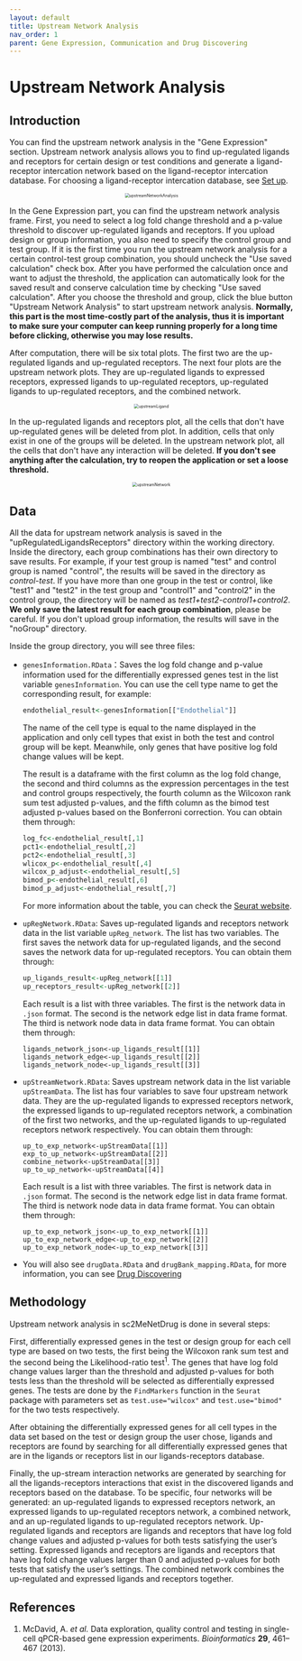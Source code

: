 ```yaml
---
layout: default
title: Upstream Network Analysis
nav_order: 1
parent: Gene Expression, Communication and Drug Discovering
---
```


# Upstream Network Analysis

## Introduction

You can find the upstream network analysis in the "Gene Expression" section. Upstream network analysis allows you to find up-regulated ligands and receptors for certain design or test conditions and generate a ligand-receptor intercation network based on the ligand-receptor intercation database. For choosing a ligand-receptor intercation database, see [Set up](/setup.md).

<p align="center"><img src="pic/upstreamNetworkAnalysis.png" alt="upstreamNetworkAnalysis" style="zoom:50%;" /></p>

In the Gene Expression part, you can find the upstream network analysis frame. First, you need to select a log fold change threshold and a p-value threshold to discover up-regulated ligands and receptors. If you upload design or group information, you also need to specify the control group and test group. If it is the first time you run the upstream network analysis for a certain control-test group combination, you should uncheck the "Use saved calculation" check box. After you have performed the calculation once and want to adjust the threshold, the application can automatically look for the saved result and conserve calculation time by checking "Use saved calculation". After you choose the threshold and group, click the blue button "Upstream Network Analysis" to start upstream network analysis. **Normally, this part is the most time-costly part of the analysis, thus it is important to make sure your computer can keep running properly for a long time before clicking, otherwise you may lose results.**

After computation, there will be six total plots. The first two are the up-regulated ligands and up-regulated receptors. The next four plots are the upstream network plots. They are up-regulated ligands to expressed receptors, expressed ligands to up-regulated receptors, up-regulated ligands to up-regulated receptors, and the combined network.

<p align="center"><img src="pic/upstreamLigand.png" alt="upstreamLigand" style="zoom:50%;" /></p>

In the up-regulated ligands and receptors plot, all the cells that don't have up-regulated genes will be deleted from plot. In addition, cells that only exist in one of the groups will be deleted. In the upstream network plot, all the cells that don't have any interaction will be deleted. **If you don't see anything after the calculation, try to reopen the application or set a loose threshold.**

<p align="center"><img src="pic/upstreamNetwork.png" alt="upstreamNetwork" style="zoom:50%;" /></p>



## Data

All the data for upstream network analysis is saved in the "upRegulatedLigandsReceptors" directory within the working directory. Inside the directory, each group combinations has their own directory to save results. For example, if your test group is named "test" and control group is named "control", the results will be saved in the directory as *control-test*. If you have more than one group in the test or control, like "test1" and "test2" in the test group and "control1" and "control2" in the control group, the directory will be named as *test1+test2-control1+control2*.  **We only save the latest result for each group combination**, please be careful. If you don't upload group information, the results will save in the "noGroup" directory.

Inside the group directory, you will see three files:

* `genesInformation.RData`：Saves the log fold change and p-value information used for the differentially expressed genes test in the list variable `genesInformation`. You can use the cell type name to get the corresponding result, for example:

  ```R
  endothelial_result<-genesInformation[["Endothelial"]]
  ```

  The name of the cell type is equal to the name displayed in the application and only cell types that exist in both the test and control group will be kept. Meanwhile, only genes that have positive log fold change values will be kept.

  The result is a dataframe with the first column as the log fold change, the second and third columns as the expression percentages in the test and control groups respectively, the fourth column as the Wilcoxon rank sum test adjusted p-values, and the fifth column as the bimod test adjusted p-values based on the Bonferroni correction. You can obtain them through:

  ```R
  log_fc<-endothelial_result[,1]
  pct1<-endothelial_result[,2]
  pct2<-endothelial_result[,3]
  wlicox_p<-endothelial_result[,4]
  wilcox_p_adjust<-endothelial_result[,5]
  bimod_p<-endothelial_result[,6]
  bimod_p_adjust<-endothelial_result[,7]
  ```

  For more information about the table, you can check the [Seurat website](https://satijalab.org/seurat/v3.1/de_vignette.html).

* `upRegNetwork.RData`: Saves up-regulated ligands and receptors network data in the list variable  `upReg_network`. The list has two variables. The first saves the network data for up-regulated ligands, and the second saves the network data for up-regulated receptors. You can obtain them through:

  ```R
  up_ligands_result<-upReg_network[[1]]
  up_receptors_result<-upReg_network[[2]]
  ```

  Each result is a list with three variables. The first is the network data in `.json` format. The second is the network edge list in data frame format. The third is network node data in data frame format. You can obtain them through:

  ```
  ligands_network_json<-up_ligands_result[[1]]
  ligands_network_edge<-up_ligands_result[[2]]
  ligands_network_node<-up_ligands_result[[3]]
  ```

* `upStreamNetwork.RData`:  Saves upstream network data in the list variable `upStreamData`. The list has four variables to save four upstream network data. They are the up-regulated ligands to expressed receptors network, the expressed ligands to up-regulated receptors network, a combination of the first two networks, and the up-regulated ligands to up-regulated receptors network respectively. You can obtain them through:

  ```
  up_to_exp_network<-upStreamData[[1]]
  exp_to_up_network<-upStreamData[[2]]
  combine_network<-upStreamData[[3]]
  up_to_up_network<-upStreamData[[4]]
  ```

  Each result is a list with three variables. The first is network data in `.json` format. The second is the network edge list in data frame format. The third is network node data in data frame format. You can obtain them through:

  ```
  up_to_exp_network_json<-up_to_exp_network[[1]]
  up_to_exp_network_edge<-up_to_exp_network[[2]]
  up_to_exp_network_node<-up_to_exp_network[[3]]
  ```

* You will also see `drugData.RData` and `drugBank_mapping.RData`, for more information, you can see [Drug Discovering](Drug1.md)

## Methodology

Upstream network analysis in sc2MeNetDrug is done in several steps: 

First, differentially expressed genes in the test or design group for each cell type are based on two tests, the first being the Wilcoxon rank sum test and the second being the Likelihood-ratio test<sup>1</sup>. The genes that have log fold change values larger than the threshold and adjusted p-values for both tests less than the threshold will be selected as differentially expressed genes. The tests are done by the `FindMarkers` function in the `Seurat` package with parameters set as `test.use="wilcox"` and `test.use="bimod"` for the two tests respectively.

After obtaining the differentially expressed genes for all cell types in the data set based on the test or design group the user chose, ligands and receptors are found by searching for all differentially expressed genes that are in the ligands or receptors list in our ligands-receptors database. 

Finally, the up-stream interaction networks are generated by searching for all the ligands-receptors interactions that exist in the discovered ligands and receptors based on the database. To be specific, four networks will be generated: an up-regulated ligands to expressed receptors network, an expressed ligands to up-regulated receptors network, a combined network, and an up-regulated ligands to up-regulated receptors network. Up-regulated ligands and receptors are ligands and receptors that have log fold change values and adjusted p-values for both tests satisfying the user’s setting. Expressed ligands and receptors are ligands and receptors that have log fold change values larger than 0 and adjusted p-values for both tests that satisfy the user’s settings. The combined network combines the up-regulated and expressed ligands and receptors together. 

## References

1. McDavid, A. *et al.* Data exploration, quality control and testing in single-cell qPCR-based gene expression experiments. *Bioinformatics* **29**, 461–467 (2013).